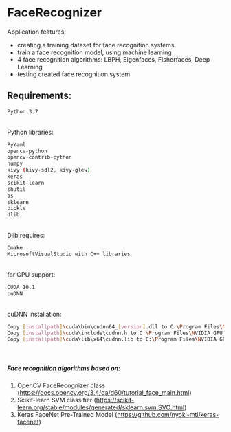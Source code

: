 # FaceRecognizer
Application features:
- creating a training dataset for face recognition systems
- train a face recognition model, using machine learning
- 4 face recognition algorithms: LBPH, Eigenfaces, Fisherfaces, Deep Learning
- testing created face recognition system

## Requirements: 
```sh
Python 3.7
```
\
Python libraries:
```sh
PyYaml
opencv-python
opencv-contrib-python
numpy
kivy (kivy-sdl2, kivy-glew)
keras
scikit-learn
shutil
os
sklearn
pickle
dlib
```
\
Dlib requires:
```sh
Cmake
MicrosoftVisualStudio with C++ libraries
```
\
for GPU support: 
```sh
CUDA 10.1
cuDNN
```
\
cuDNN installation: 
```sh
Copy [installpath]\cuda\bin\cudnn64_[version].dll to C:\Program Files\NVIDIA GPU Computing Toolkit\CUDA\v[version]\bin.\
Copy [installpath]\cuda\include\cudnn.h to C:\Program Files\NVIDIA GPU Computing Toolkit\CUDA\v[version]\include.\
Copy [installpath]\cuda\lib\x64\cudnn.lib to C:\Program Files\NVIDIA GPU Computing Toolkit\CUDA\v[version]\lib\x64.
```

<br />

##### Face recognition algorithms based on:
1. OpenCV FaceRecognizer class (<https://docs.opencv.org/3.4/da/d60/tutorial_face_main.html>)
2. Scikit-learn SVM classifier (<https://scikit-learn.org/stable/modules/generated/sklearn.svm.SVC.html>)
3. Keras FaceNet Pre-Trained Model (<https://github.com/nyoki-mtl/keras-facenet>)
